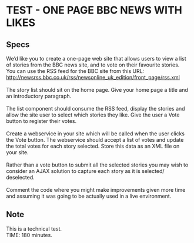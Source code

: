 # TEST - ONE PAGE BBC NEWS WITH LIKES #

Specs
-----

We’d like you to create a one-page web site that allows users to view a list of stories from the BBC news site, and to vote on their favourite stories.<br/>
You can use the RSS feed for the BBC site from this URL:<br/>
http://newsrss.bbc.co.uk/rss/newsonline_uk_edition/front_page/rss.xml<br/>
<br/>
The story list should sit on the home page. Give your home page a title and an introductory paragraph.<br/>
<br/>
The list component should consume the RSS feed, display the stories and allow the site user to select which stories they like. Give the user a Vote button to register their votes.<br/>
<br/>
Create a webservice in your site which will be called when the user clicks the Vote button. The webservice should accept a list of votes and update the total votes for each story selected. Store this data as an XML file on your site.<br/>
<br/>
Rather than a vote button to submit all the selected stories you may wish to consider an AJAX solution to capture each story as it is selected/ deselected.<br/>
<br/>
Comment the code where you might make improvements given more time and assuming it was going to be actually used in a live environment.

Note
----
This is a technical test.<br/>
TIME: 180 minutes.
